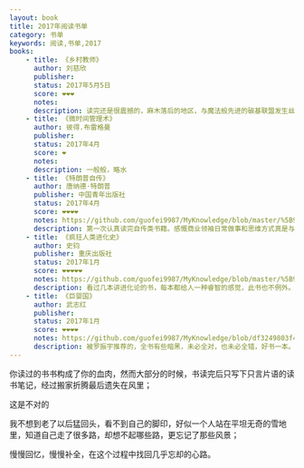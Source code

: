 ```yaml
---
layout: book
title: 2017年阅读书单
category: 书单
keywords: 阅读,书单,2017
books:
    - title: 《乡村教师》
      author: 刘慈欣
      publisher:
      status: 2017年5月5日
      score: ❤❤❤
      notes:
      description: 读完还是很震撼的，麻木落后的地区，与魔法般先进的碳基联盟发生丝丝关系，然后一切照旧。。。
    - title: 《微时间管理术》
      author: 彼得.布雷格曼
      publisher:
      status: 2017年4月
      score: ❤
      notes:
      description: 一般般，略水
    - title: 《特朗普自传》
      author: 唐纳德·特朗普
      publisher: 中国青年出版社
      status: 2017年4月
      score: ❤❤❤❤
      notes: https://github.com/guofei9987/MyKnowledge/blob/master/%5B9%5D%20%E8%AF%BB%E4%B9%A6/%5B9-9%5D%20%E4%BC%A0%E8%AE%B0/%E7%89%B9%E6%9C%97%E6%99%AE%E8%87%AA%E4%BC%A0.md
      description: 第一次认真读完自传类书籍。感慨商业领袖日常做事和思维方式真是与民众天差地别
    - title: 《疯狂人类进化史》
      author: 史钧
      publisher: 重庆出版社
      status: 2017年1月
      score: ❤❤❤❤❤
      notes: https://github.com/guofei9987/MyKnowledge/blob/master/%5B9%5D%20%E8%AF%BB%E4%B9%A6/%5B9-5%5D%20%E7%A4%BE%E4%BC%9A%E7%BB%8F%E6%B5%8E%E5%AD%A6/4%E8%BF%9B%E5%8C%96%E8%AE%BA.md#疯狂人类进化史
      description: 看过几本讲进化论的书，每本都给人一种睿智的感觉，此书也不例外。这本书还有另一个特点：是把思辨的过程也写清楚。（很多书和读者只关注结论，一本书压缩成只言片语，觉得获得了营养，这不是正确的读书方式,尤其是看这本书的时候）
    - title: 《巨婴国》
      author: 武志红
      publisher:
      status: 2017年1月
      score: ❤❤❤❤
      notes: https://github.com/guofei9987/MyKnowledge/blob/df3249803f42d4dc39b5ea9f332f038371c8d102/%5B9%5D%20%E8%AF%BB%E4%B9%A6/%5B9-5%5D%20%E7%A4%BE%E4%BC%9A%E7%BB%8F%E6%B5%8E%E5%AD%A6/7%E5%BF%83%E7%90%86%E5%AD%A6.md#巨婴国武志红
      description: 被罗振宇推荐的，全书有些暗黑，未必全对，也未必全错，好书一本。
---
```


你读过的书书构成了你的血肉，然而大部分的时候，书读完后只写下只言片语的读书笔记，经过搬家折腾最后遗失在风里；

这是不对的

我不想到老了以后猛回头，看不到自己的脚印，好似一个人站在平坦无奇的雪地里，知道自己走了很多路，却想不起哪些路，更忘记了那些风景；

慢慢回忆，慢慢补全，在这个过程中找回几乎忘却的心路。
